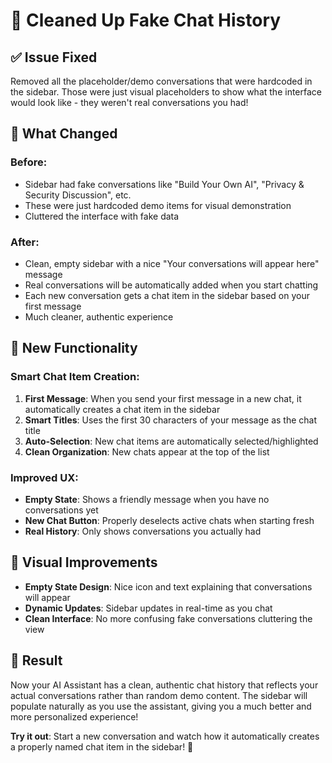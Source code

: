 # 🧹 Cleaned Up Fake Chat History

## ✅ **Issue Fixed**

Removed all the placeholder/demo conversations that were hardcoded in the sidebar. Those were just visual placeholders to show what the interface would look like - they weren't real conversations you had!

## 🔄 **What Changed**

### **Before:**
- Sidebar had fake conversations like "Build Your Own AI", "Privacy & Security Discussion", etc.
- These were just hardcoded demo items for visual demonstration
- Cluttered the interface with fake data

### **After:**
- Clean, empty sidebar with a nice "Your conversations will appear here" message
- Real conversations will be automatically added when you start chatting
- Each new conversation gets a chat item in the sidebar based on your first message
- Much cleaner, authentic experience

## 🎯 **New Functionality**

### **Smart Chat Item Creation:**
1. **First Message**: When you send your first message in a new chat, it automatically creates a chat item in the sidebar
2. **Smart Titles**: Uses the first 30 characters of your message as the chat title
3. **Auto-Selection**: New chat items are automatically selected/highlighted
4. **Clean Organization**: New chats appear at the top of the list

### **Improved UX:**
- **Empty State**: Shows a friendly message when you have no conversations yet
- **New Chat Button**: Properly deselects active chats when starting fresh
- **Real History**: Only shows conversations you actually had

## 📱 **Visual Improvements**

- **Empty State Design**: Nice icon and text explaining that conversations will appear
- **Dynamic Updates**: Sidebar updates in real-time as you chat
- **Clean Interface**: No more confusing fake conversations cluttering the view

## 🎉 **Result**

Now your AI Assistant has a clean, authentic chat history that reflects your actual conversations rather than random demo content. The sidebar will populate naturally as you use the assistant, giving you a much better and more personalized experience!

**Try it out**: Start a new conversation and watch how it automatically creates a properly named chat item in the sidebar! 🚀
